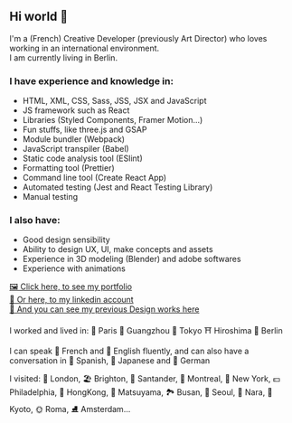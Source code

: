 ## Hi world 👋

I'm a (French) Creative Developer (previously Art Director) who loves working in an international environment.  
I am currently living in Berlin.

### I have experience and knowledge in: 
 - HTML, XML, CSS, Sass, JSS, JSX and JavaScript
 - JS framework such as React
 - Libraries (Styled Components, Framer Motion...)
 - Fun stuffs, like three.js and GSAP
 - Module bundler (Webpack)
 - JavaScript transpiler (Babel)
 - Static code analysis tool (ESlint)
 - Formatting tool (Prettier)
 - Command line tool (Create React App)
 - Automated testing (Jest and React Testing Library)
 - Manual testing

### I also have:  
- Good design sensibility
- Ability to design UX, UI, make concepts and assets
- Experience in 3D modeling (Blender) and adobe softwares
- Experience with animations

[🖼️ Click here, to see my portfolio](https://ludivine-constanti.surge.sh/)  
[📜 Or here, to my linkedin account](https://www.linkedin.com/in/ludivine-constanti/)  
[🎨 And you can see my previous Design works here](https://www.behance.net/Lu-di)  

I worked and lived in: 🥖 Paris 🐼 Guangzhou 🗼 Tokyo ⛩️ Hiroshima 🍻 Berlin  

I can speak 🥐 French and 🥓 English fluently, and can also have a conversation in 🍳 Spanish, 🍙 Japanese and 🥨 German  

I visited: 👸 London, 🏖️ Brighton, 🌊 Santander, 🌳 Montreal, 🗽 New York, 💵 Philadelphia, 🐉 HongKong, 🏰 Matsuyama, 🏞️ Busan, 🥮 Seoul, 🦌 Nara, 🏯 Kyoto, 🌞 Roma, ⛸️ Amsterdam...

<!--
**ludivineConstanti/ludivineConstanti** is a ✨ _special_ ✨ repository because its `README.md` (this file) appears on your GitHub profile.

Here are some ideas to get you started:

- 🔭 I’m currently working on ...
- 🌱 I’m currently learning ...
- 👯 I’m looking to collaborate on ...
- 🤔 I’m looking for help with ...
- 💬 Ask me about ...
- 📫 How to reach me: ...
- 😄 Pronouns: ...
- ⚡ Fun fact: ...
-->
